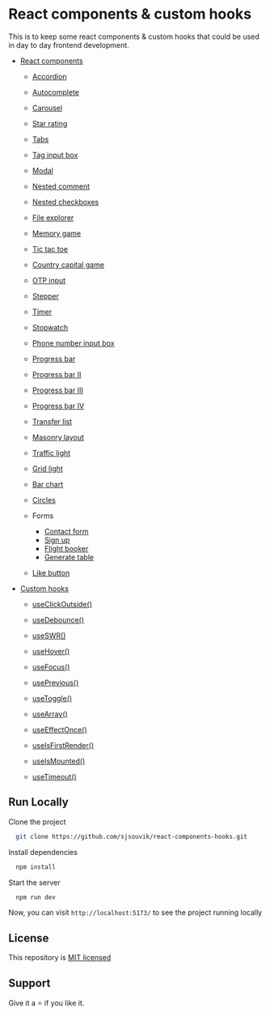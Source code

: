 # React components & custom hooks

This is to keep some react components & custom hooks that could be used in day to day frontend development.

- [React components](https://github.com/sjsouvik/react-components-hooks/tree/main/src/components)

  - [Accordion](https://github.com/sjsouvik/react-components-hooks/tree/main/src/components/AccordionImproved)

  - [Autocomplete](https://github.com/sjsouvik/react-components-hooks/tree/main/src/components/AutoComplete)

  - [Carousel](https://github.com/sjsouvik/react-components-hooks/tree/main/src/components/Carousel)

  - [Star rating](https://github.com/sjsouvik/react-components-hooks/tree/main/src/components/StartRating)

  - [Tabs](https://github.com/sjsouvik/react-components-hooks/tree/main/src/components/TabsImproved)

  - [Tag input box](https://github.com/sjsouvik/react-components-hooks/tree/main/src/components/TagInput)

  - [Modal](https://github.com/sjsouvik/react-components-hooks/tree/main/src/components/Modal)

  - [Nested comment](https://github.com/sjsouvik/react-components-hooks/tree/main/src/components/Comment)

  - [Nested checkboxes](https://github.com/sjsouvik/react-components-hooks/tree/main/src/components/NestedCheckbox)

  - [File explorer](https://github.com/sjsouvik/react-components-hooks/tree/main/src/components/FileExplorer)

  - [Memory game](https://github.com/sjsouvik/react-components-hooks/tree/main/src/components/MemoryGame)

  - [Tic tac toe](https://github.com/sjsouvik/react-components-hooks/tree/main/src/components/TicTacToe)

  - [Country capital game](https://github.com/sjsouvik/react-components-hooks/tree/main/src/components/CountryCapitalGame)

  - [OTP input](https://github.com/sjsouvik/react-components-hooks/tree/main/src/components/OtpInput)

  - [Stepper](https://github.com/sjsouvik/react-components-hooks/tree/main/src/components/Stepper)

  - [Timer](https://github.com/sjsouvik/react-components-hooks/tree/main/src/components/Timer)

  - [Stopwatch](https://github.com/sjsouvik/react-components-hooks/tree/main/src/components/Stopwatch)

  - [Phone number input box](https://github.com/sjsouvik/react-components-hooks/tree/main/src/components/PhoneNumberInput)

  - [Progress bar](https://github.com/sjsouvik/react-components-hooks/tree/main/src/components/ProgressBar)

  - [Progress bar II](https://github.com/sjsouvik/react-components-hooks/tree/main/src/components/ProgressBars%20II)

  - [Progress bar III](https://github.com/sjsouvik/react-components-hooks/tree/main/src/components/ProgressBars%20III)

  - [Progress bar IV](https://github.com/sjsouvik/react-components-hooks/tree/main/src/components/ProgressBars%20IV)

  - [Transfer list](https://github.com/sjsouvik/react-components-hooks/tree/main/src/components/TransferList)

  - [Masonry layout](https://github.com/sjsouvik/react-components-hooks/tree/main/src/components/MasonryLayout)

  - [Traffic light](https://github.com/sjsouvik/react-components-hooks/tree/main/src/components/TrafficLight)

  - [Grid light](https://github.com/sjsouvik/react-components-hooks/tree/main/src/components/GridLight)

  - [Bar chart](https://github.com/sjsouvik/react-components-hooks/tree/main/src/components/BarChart)

  - [Circles](https://github.com/sjsouvik/react-components-hooks/tree/main/src/components/Circle)

  - Forms

    - [Contact form](https://github.com/sjsouvik/react-components-hooks/tree/main/src/components/ContactForm)
    - [Sign up](https://github.com/sjsouvik/JavaScript-Projects/tree/main/Signup-Form)
    - [Flight booker](https://github.com/sjsouvik/react-components-hooks/tree/main/src/components/FlightBooker)
    - [Generate table](https://github.com/sjsouvik/react-components-hooks/tree/main/src/components/GenerateTable)

  - [Like button](https://github.com/sjsouvik/react-components-hooks/tree/main/src/components/LikeButton)

- [Custom hooks](https://github.com/sjsouvik/react-components-hooks/tree/main/src/hooks)

  - [useClickOutside()](https://github.com/sjsouvik/react-components-hooks/blob/main/src/hooks/useClickOutside.js)

  - [useDebounce()](https://github.com/sjsouvik/react-components-hooks/blob/main/src/hooks/useDebounce.js)

  - [useSWR()](https://github.com/sjsouvik/react-components-hooks/blob/main/src/hooks/useSWR.js)

  - [useHover()](https://github.com/sjsouvik/react-components-hooks/blob/main/src/hooks/useHover.js)

  - [useFocus()](https://github.com/sjsouvik/react-components-hooks/blob/main/src/hooks/useFocus.js)

  - [usePrevious()](https://github.com/sjsouvik/react-components-hooks/blob/main/src/hooks/usePrevious.js)

  - [useToggle()](https://github.com/sjsouvik/react-components-hooks/blob/main/src/hooks/useToggle.js)

  - [useArray()](https://github.com/sjsouvik/react-components-hooks/blob/main/src/hooks/useArray.js)

  - [useEffectOnce()](https://github.com/sjsouvik/react-components-hooks/blob/main/src/hooks/useEffectOnce.js)

  - [useIsFirstRender()](https://github.com/sjsouvik/react-components-hooks/blob/main/src/hooks/useIsFirstRender.js)

  - [useIsMounted()](https://github.com/sjsouvik/react-components-hooks/blob/main/src/hooks/useIsMounted.js)

  - [useTimeout()](https://github.com/sjsouvik/react-components-hooks/blob/main/src/hooks/useTimeout.js)

## Run Locally

Clone the project

```bash
  git clone https://github.com/sjsouvik/react-components-hooks.git
```

Install dependencies

```bash
  npm install
```

Start the server

```bash
  npm run dev
```

Now, you can visit `http://localhost:5173/` to see the project running locally

## License

This repository is [MIT licensed](https://github.com/sjsouvik/react-components-hooks/blob/main/LICENSE)

## Support

Give it a ⭐ if you like it.
